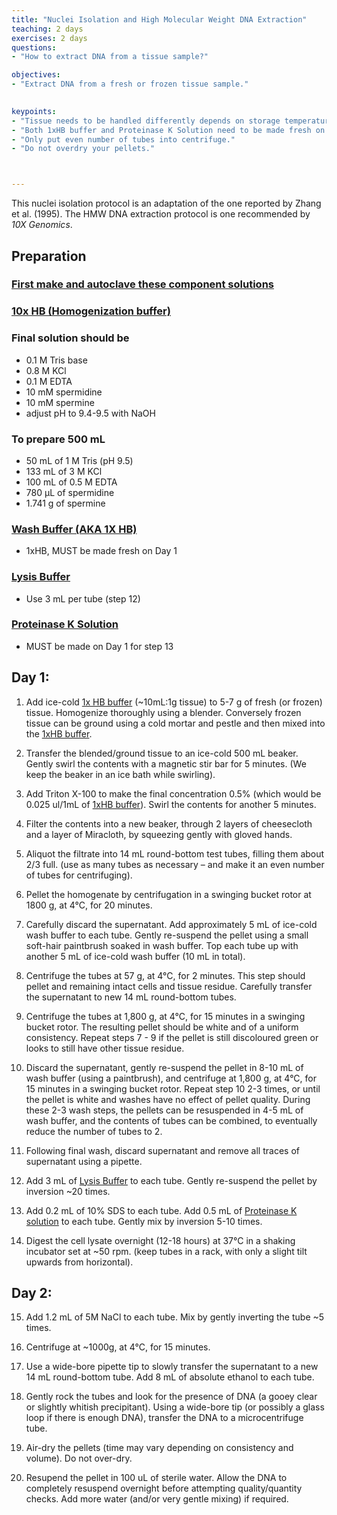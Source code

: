 ```yaml
---
title: "Nuclei Isolation and High Molecular Weight DNA Extraction"
teaching: 2 days
exercises: 2 days
questions:
- "How to extract DNA from a tissue sample?"

objectives:
- "Extract DNA from a fresh or frozen tissue sample."
 

keypoints:
- "Tissue needs to be handled differently depends on storage temperature (fresh/frozen)."
- "Both 1xHB buffer and Proteinase K Solution need to be made fresh on the day of use."
- "Only put even number of tubes into centrifuge."
- "Do not overdry your pellets."



---
```

This nuclei isolation protocol is an adaptation of the one reported by Zhang et al. (1995).
The HMW DNA extraction protocol is one recommended by *10X Genomics*.

## Preparation

### [First make and autoclave these component solutions](https://knowpulse-knowledgebase.github.io/Laboratory-Protocols/reference.html#first-make-and-autoclave-these-component-solutions)

### [10x HB (Homogenization buffer)](https://knowpulse-knowledgebase.github.io/Laboratory-Protocols/reference.html#10x-hb-homogenization-buffer)


### Final solution should be
- 0.1 M Tris base
- 0.8 M KCl
- 0.1 M EDTA
- 10 mM spermidine
- 10 mM spermine
- adjust pH to 9.4-9.5 with NaOH

### To prepare 500 mL
- 50 mL of 1 M Tris (pH 9.5)
- 133 mL of 3 M KCl
- 100 mL of 0.5 M EDTA 
- 780 µL of spermidine
- 1.741 g of spermine

### [Wash Buffer (AKA 1X HB)](https://knowpulse-knowledgebase.github.io/Laboratory-Protocols/reference.html#wash-buffer-aka-1x-hb)
- 1xHB, MUST be made fresh on Day 1

### [Lysis Buffer](https://knowpulse-knowledgebase.github.io/Laboratory-Protocols/reference.html#lysis-buffer)
- Use 3 mL per tube (step 12)


### [Proteinase K Solution](https://knowpulse-knowledgebase.github.io/Laboratory-Protocols/reference.html#proteinase-k-solution)
- MUST be made on Day 1 for step 13


## Day 1:

1. Add ice-cold [1x HB buffer](https://knowpulse-knowledgebase.github.io/Laboratory-Protocols/reference.html#wash-buffer-aka-1x-hb) (~10mL:1g tissue) to 5-7 g of fresh (or frozen) tissue.  Homogenize thoroughly using a blender.  Conversely frozen tissue can be ground using a cold mortar and pestle and then mixed into the [1xHB buffer](https://knowpulse-knowledgebase.github.io/Laboratory-Protocols/reference.html#wash-buffer-aka-1x-hb).

2. Transfer the blended/ground tissue to an ice-cold 500 mL beaker.  Gently swirl the contents with a magnetic stir bar for 5 minutes.  (We keep the beaker in an ice bath while swirling).

3. Add Triton X-100 to make the final concentration 0.5% (which would be 0.025 ul/1mL of [1xHB buffer](https://knowpulse-knowledgebase.github.io/Laboratory-Protocols/reference.html)).  Swirl the contents for another 5 minutes.

4. Filter the contents into a new beaker, through 2 layers of cheesecloth and a layer of Miracloth, by squeezing gently with gloved hands.

5. Aliquot the filtrate into 14 mL round-bottom test tubes, filling them about 2/3 full. (use as many tubes as necessary – and make it an even number of tubes for centrifuging).

6. Pellet the homogenate by centrifugation in a swinging bucket rotor at 1800 g, at 4°C, for 20 minutes.

7. Carefully discard the supernatant.  Add approximately 5 mL of ice-cold wash buffer to each tube.  Gently re-suspend the pellet using a small soft-hair paintbrush soaked in wash buffer.  Top each tube up with another 5 mL of ice-cold wash buffer (10 mL in total).

8. Centrifuge the tubes at 57 g, at 4°C, for 2 minutes.  This step should pellet and remaining intact cells and tissue residue.  Carefully transfer the supernatant to new 14 mL round-bottom tubes.

9. Centrifuge the tubes at 1,800 g, at 4°C, for 15 minutes in a swinging bucket rotor.   The resulting pellet should be white and of a uniform consistency.  Repeat steps 7 - 9 if the pellet is still discoloured green or looks to still have other tissue residue.

10. Discard the supernatant, gently re-suspend the pellet in 8-10 mL of wash buffer (using a paintbrush), and centrifuge at 1,800 g, at 4°C, for 15 minutes in a swinging bucket rotor. Repeat step 10 2-3 times, or until the pellet is white and washes have no effect of pellet quality.  During these 2-3 wash steps, the pellets can be resuspended in 4-5 mL of wash buffer, and the contents of tubes can be combined, to eventually reduce the number of tubes to 2.

11. Following final wash, discard supernatant and remove all traces of supernatant using a pipette.

12. Add 3 mL of [Lysis Buffer](https://knowpulse-knowledgebase.github.io/Laboratory-Protocols/reference.html) to each tube.  Gently re-suspend the pellet by inversion ~20 times.

13. Add 0.2 mL of 10% SDS to each tube.  Add 0.5 mL of [Proteinase K solution](https://knowpulse-knowledgebase.github.io/Laboratory-Protocols/reference.html) to each tube.  Gently mix by inversion 5-10 times.

14. Digest the cell lysate overnight (12-18 hours) at 37°C in a shaking incubator set at ~50 rpm.  (keep tubes in a rack, with only a slight tilt upwards from horizontal).

## Day 2:

15. Add 1.2 mL of 5M NaCl to each tube.  Mix by gently inverting the tube ~5 times.

16. Centrifuge at ~1000g, at 4°C, for 15 minutes.

17. Use a wide-bore pipette tip to slowly transfer the supernatant to a new 14 mL round-bottom tube.  Add 8 mL of absolute ethanol to each tube.

18. Gently rock the tubes and look for the presence of DNA (a gooey clear or slightly whitish precipitant).  Using a wide-bore tip (or possibly a glass loop if there is enough DNA), transfer the DNA to a microcentrifuge tube.  

19. Air-dry the pellets (time may vary depending on consistency and volume).  Do not over-dry.

20. Resupend the pellet in 100 uL of sterile water.  Allow the DNA to completely resuspend overnight before attempting quality/quantity checks.  Add more water (and/or very gentle mixing) if required.

